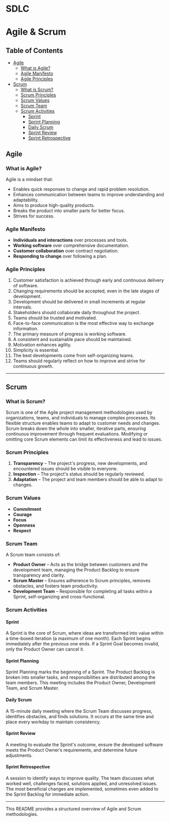 # SDLC

# Agile & Scrum

## Table of Contents
- [Agile](#agile)
  - [What is Agile?](#what-is-agile)
  - [Agile Manifesto](#agile-manifesto)
  - [Agile Principles](#agile-principles)
- [Scrum](#scrum)
  - [What is Scrum?](#what-is-scrum)
  - [Scrum Principles](#scrum-principles)
  - [Scrum Values](#scrum-values)
  - [Scrum Team](#scrum-team)
  - [Scrum Activities](#scrum-activities)
    - [Sprint](#sprint)
    - [Sprint Planning](#sprint-planning)
    - [Daily Scrum](#daily-scrum)
    - [Sprint Review](#sprint-review)
    - [Sprint Retrospective](#sprint-retrospective)

## Agile

### What is Agile?
Agile is a mindset that:

- Enables quick responses to change and rapid problem resolution.
- Enhances communication between teams to improve understanding and adaptability.
- Aims to produce high-quality products.
- Breaks the product into smaller parts for better focus.
- Strives for success.

### Agile Manifesto
- **Individuals and interactions** over processes and tools.
- **Working software** over comprehensive documentation.
- **Customer collaboration** over contract negotiation.
- **Responding to change** over following a plan.

### Agile Principles
1. Customer satisfaction is achieved through early and continuous delivery of software.
2. Changing requirements should be accepted, even in the late stages of development.
3. Development should be delivered in small increments at regular intervals.
4. Stakeholders should collaborate daily throughout the project.
5. Teams should be trusted and motivated.
6. Face-to-face communication is the most effective way to exchange information.
7. The primary measure of progress is working software.
8. A consistent and sustainable pace should be maintained.
9. Motivation enhances agility.
10. Simplicity is essential.
11. The best developments come from self-organizing teams.
12. Teams should regularly reflect on how to improve and strive for continuous growth.

---

## Scrum

### What is Scrum?
Scrum is one of the Agile project management methodologies used by organizations, teams, and individuals to manage complex processes. Its flexible structure enables teams to adapt to customer needs and changes. Scrum breaks down the whole into smaller, iterative parts, ensuring continuous improvement through frequent evaluations. Modifying or omitting core Scrum elements can limit its effectiveness and lead to issues.

### Scrum Principles
1. **Transparency** – The project's progress, new developments, and encountered issues should be visible to everyone.
2. **Inspection** – The project's status should be regularly reviewed.
3. **Adaptation** – The project and team members should be able to adapt to changes.

### Scrum Values
- **Commitment**
- **Courage**
- **Focus**
- **Openness**
- **Respect**

### Scrum Team
A Scrum team consists of:

- **Product Owner** – Acts as the bridge between customers and the development team, managing the Product Backlog to ensure transparency and clarity.
- **Scrum Master** – Ensures adherence to Scrum principles, removes obstacles, and fosters team productivity.
- **Development Team** – Responsible for completing all tasks within a Sprint, self-organizing and cross-functional.

### Scrum Activities

#### Sprint
A Sprint is the core of Scrum, where ideas are transformed into value within a time-boxed iteration (a maximum of one month). Each Sprint begins immediately after the previous one ends. If a Sprint Goal becomes invalid, only the Product Owner can cancel it.

#### Sprint Planning
Sprint Planning marks the beginning of a Sprint. The Product Backlog is broken into smaller tasks, and responsibilities are distributed among the team members. This meeting includes the Product Owner, Development Team, and Scrum Master.

#### Daily Scrum
A 15-minute daily meeting where the Scrum Team discusses progress, identifies obstacles, and finds solutions. It occurs at the same time and place every workday to maintain consistency.

#### Sprint Review
A meeting to evaluate the Sprint's outcome, ensure the developed software meets the Product Owner’s requirements, and determine future adjustments.

#### Sprint Retrospective
A session to identify ways to improve quality. The team discusses what worked well, challenges faced, solutions applied, and unresolved issues. The most beneficial changes are implemented, sometimes even added to the Sprint Backlog for immediate action.

---

This README provides a structured overview of Agile and Scrum methodologies.

